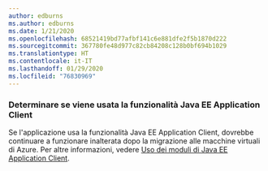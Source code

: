 ```yaml
---
author: edburns
ms.author: edburns
ms.date: 1/21/2020
ms.openlocfilehash: 68521419bd77afbf141c6e881dfe2f5b1870d222
ms.sourcegitcommit: 367780fe48d977c82cb84208c128b0bf694b1029
ms.translationtype: HT
ms.contentlocale: it-IT
ms.lasthandoff: 01/29/2020
ms.locfileid: "76830969"
---
```

### <a name="determine-whether-the-java-ee-application-client-feature-is-used"></a>Determinare se viene usata la funzionalità Java EE Application Client

Se l'applicazione usa la funzionalità Java EE Application Client, dovrebbe continuare a funzionare inalterata dopo la migrazione alle macchine virtuali di Azure. Per altre informazioni, vedere [Uso dei moduli di Java EE Application Client](https://docs.oracle.com/en/middleware/fusion-middleware/weblogic-server/12.2.1.4/saclt/modules.html).
